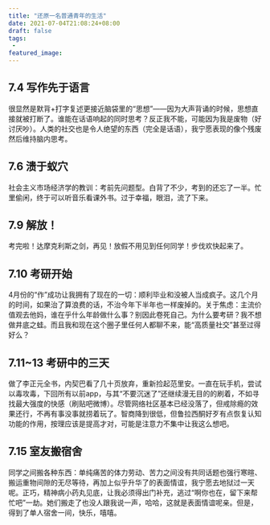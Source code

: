 ```yaml
---
title: "还原一名普通青年的生活"
date: 2021-07-04T21:08:24+08:00
draft: false
tags:
 - 
featured_image:
---
```

## 7.4 写作先于语言
很显然是默背+打字复述更接近脑袋里的“思想”——因为大声背诵的时候，思想直接就被打断了。谁能在话语响起的同时思考？反正我不能，可能因为我是废物（好讨厌吵）。人类的社交也是令人绝望的东西（完全是话语），我宁愿表现的像个残废然后维持脑内思考。
## 7.6 溃于蚁穴
社会主义市场经济学的教训：考前先问题型。白背了不少，考到的还忘了一半。忙里偷闲，终于可以听音乐看课外书。过于幸福，眼泪，流了下来。
## 7.9 解放！
考完啦！达摩克利斯之剑，再见！放假不用见到任何同学！步伐欢快起来了。
## 7.10 考研开始
4月份的“作”成功让我拥有了现在的一切：顺利毕业和没被人当成疯子。这几个月的时间，如果治了算浪费的话，不治今年下半年也一样废掉的。关于焦虑：主流价值观去他妈，谁在乎什么年龄做什么事？别因此卷死自己。为什么要考研？我不想做井底之蛙。而且我和现在这个圈子里任何人都聊不来，能“高质量社交”甚至过得好么？
## 7.11~13 考研中的三天
做了李正元全书，内契巴看了几十页放弃，重新捡起范里安。一直在玩手机，尝试以毒攻毒，下回所有以前app，与其“不要沉迷了”还继续漫无目的的刷着，不如寻找最大强度的快感（刷贴吧微博）。尽管网络社区基本已经没落了，但戒除瘾的效果还行，不再有事没事就捞着玩了。智商降到很低，但鲁拉西酮好歹有点恢复认知功能的作用，按理应该是提高才对，可能是注意力不集中让我这么想吧。
## 7.15 室友搬宿舍
同学之间搬各种东西：单纯痛苦的体力劳动、苦力之间没有共同话题也强行寒暄、搬运重物间隙的无尽等待，再加上似乎升华了的表面情谊，我宁愿去地狱过一天呢。正巧，精神病小药丸见底，让我必须得出门补充，逃过“啊你也在，留下来帮忙吧”一劫。她们搬走了也没人跟我说一声，哈哈，这就是表面情谊呢亲。但是，得到了单人宿舍一间，快乐，嘻嘻。
## 